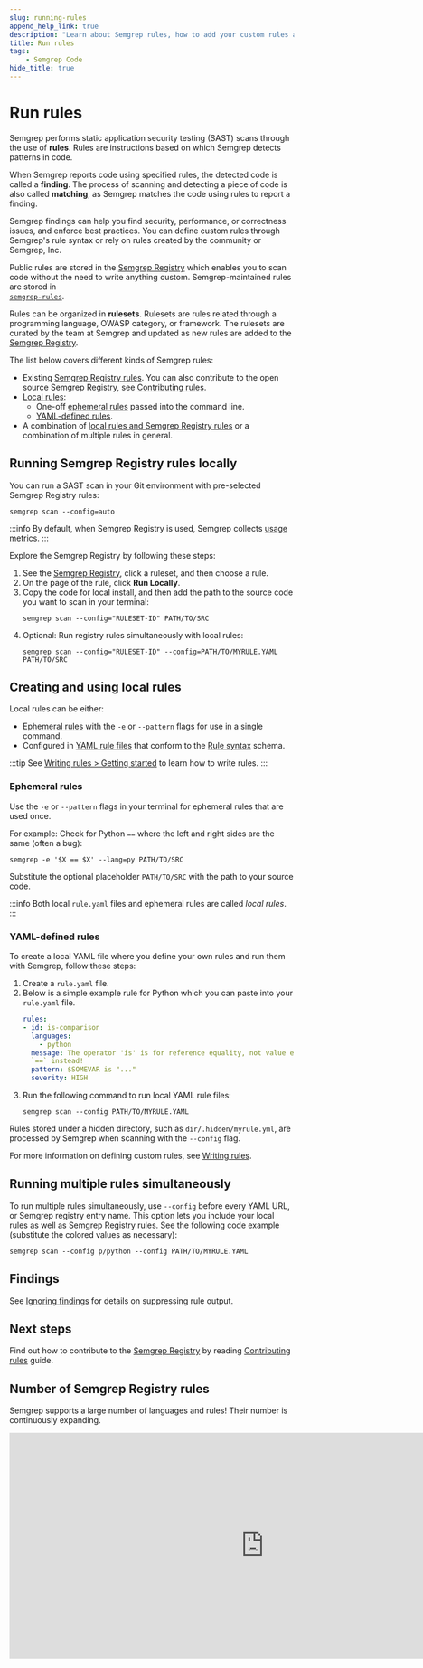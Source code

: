 ```yaml
---
slug: running-rules
append_help_link: true
description: "Learn about Semgrep rules, how to add your custom rules and rules from Semgrep Registry, a community-contributed repository of rules to help enforce security."
title: Run rules
tags:
    - Semgrep Code
hide_title: true
---
```


# Run rules

Semgrep performs static application security testing (SAST) scans through the use of **rules**. Rules are instructions based on which Semgrep detects patterns in code.

When Semgrep reports code using specified rules, the detected code is called a **finding**. The process of scanning and detecting a piece of code is also called **matching**, as Semgrep matches the code using rules to report a finding.

Semgrep findings can help you find security, performance, or correctness issues, and enforce best practices. You can define custom rules through Semgrep's rule syntax or rely on rules created by the community or Semgrep, Inc.

Public rules are stored in the [<i class="fas fa-external-link fa-xs"></i> Semgrep Registry](https://semgrep.dev/explore) which enables you to scan code without the need to write anything custom. Semgrep-maintained rules are stored in [<code><i class="fas fa-external-link fa-xs"></i> semgrep-rules</code>](https://github.com/semgrep/semgrep-rules).

Rules can be organized in **rulesets**. Rulesets are rules related through a programming language, OWASP category, or framework. The rulesets are curated by the team at Semgrep and updated as new rules are added to the [Semgrep Registry](https://semgrep.dev/explore).

The list below covers different kinds of Semgrep rules:

- Existing [Semgrep Registry rules](#running-semgrep-registry-rules-locally). You can also contribute to the open source Semgrep Registry, see [Contributing rules](/contributing/contributing-to-semgrep-rules-repository).
- [Local rules](#creating-and-using-local-rules):
  - One-off [ephemeral rules](#ephemeral-rules) passed into the command line.
  - [YAML-defined rules](#yaml-defined-rules).
- A combination of [local rules and Semgrep Registry rules](#running-multiple-rules-simultaneously) or a combination of multiple rules in general.

## Running Semgrep Registry rules locally

You can run a SAST scan in your Git environment with pre-selected Semgrep Registry rules:

```
semgrep scan --config=auto
```

:::info
By default, when Semgrep Registry is used, Semgrep collects [usage metrics](./metrics.md).
:::

Explore the Semgrep Registry by following these steps:

1. See the [Semgrep Registry](https://semgrep.dev/explore), click a ruleset, and then choose a rule.
2. On the page of the rule, click **Run Locally**.
3. Copy the code for local install, and then add the path to the source code you want to scan in your terminal:
    <pre class="language-bash"><code>semgrep scan --config="<span className="placeholder">RULESET-ID</span>" <span className="placeholder">PATH/TO/SRC</span></code></pre>
4. Optional: Run registry rules simultaneously with local rules:
   <pre class="language-bash"><code>semgrep scan --config="<span className="placeholder">RULESET-ID</span>" --config=<span className="placeholder">PATH/TO/MYRULE.YAML PATH/TO/SRC</span></code></pre>

<!-- ### Running Semgrep Registry continuously

To use Semgrep Registry continuously in your CI/CD pipeline, see the [Semgrep in CI](/semgrep-ci/overview) documentation.

-->

## Creating and using local rules

Local rules can be either:

- [Ephemeral rules](#ephemeral-rules) with the `-e` or `--pattern` flags for use in a single command.
- Configured in [YAML rule files](#yaml-defined-rules) that conform to the [Rule syntax](/writing-rules/rule-syntax) schema.

:::tip
See [Writing rules > Getting started](/writing-rules/overview/) to learn how to write rules.
:::

### Ephemeral rules

Use the `-e` or `--pattern` flags in your terminal for ephemeral rules that are used once.

For example: Check for Python `==` where the left and right sides are the same (often a bug):
<pre class="language-bash"><code>semgrep -e '$X == $X' --lang=py <span className="placeholder">PATH/TO/SRC</span></code></pre>
Substitute the optional placeholder <code><span className="placeholder">PATH/TO/SRC</span></code> with the path to your source code.

:::info
Both local `rule.yaml` files and ephemeral rules are called *local rules*.
:::

### YAML-defined rules

To create a local YAML file where you define your own rules and run them with Semgrep, follow these steps:

1. Create a `rule.yaml` file.
2. Below is a simple example rule for Python which you can paste into your `rule.yaml` file.
    ```yaml
    rules:
    - id: is-comparison
      languages:
        - python
      message: The operator 'is' is for reference equality, not value equality! Use
      `==` instead!
      pattern: $SOMEVAR is "..."
      severity: HIGH
    ```
3. Run the following command to run local YAML rule files:
    <pre class="language-bash"><code>semgrep scan --config <span className="placeholder">PATH/TO/MYRULE.YAML</span></code></pre>

Rules stored under a hidden directory, such as `dir/.hidden/myrule.yml`, are processed by Semgrep when scanning with the `--config` flag.

For more information on defining custom rules, see [Writing rules](/writing-rules/overview/).

## Running multiple rules simultaneously

To run multiple rules simultaneously, use `--config` before every YAML URL, or Semgrep registry entry name. This option lets you include your local rules as well as Semgrep Registry rules. See the following code example (substitute the colored values as necessary):

<pre class="language-bash"><code>semgrep scan --config <span className="placeholder">p/python</span> --config <span className="placeholder">PATH/TO/MYRULE.YAML</span></code></pre>

## Findings

See [Ignoring findings](/ignoring-files-folders-code/) for details on suppressing rule output.

## Next steps

Find out how to contribute to the [Semgrep Registry](https://github.com/semgrep/semgrep-rules) by reading [Contributing rules](/contributing/contributing-to-semgrep-rules-repository) guide.

## Number of Semgrep Registry rules

Semgrep supports a large number of languages and rules! Their number is continuously expanding.

<div className="lang-container" style={{marginBottom: '20px'}}>
  <iframe width="900" height="400" frameBorder="0" src="https://dashboard.semgrep.dev/metric/registry.rules.num/graph" loading="lazy"></iframe>
</div>
